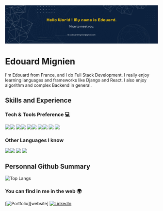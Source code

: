 ![Fullstack Developer](images/banner.jpg)

# Edouard Mignien
I'm Edouard from France, and I do Full Stack Development. I really enjoy learning languages and frameworks like Django and React. I also enjoy algorithm and complex Backend in general. 

## Skills and Experience
### Tech & Tools Preference 💻

<img src="https://img.shields.io/badge/-Python-0879B9?style=flat&logo=python&logoColor=ffffff"><img src="https://img.shields.io/badge/-Django-003C2A?style=flat&logo=django&logoColor=ffffff">
<img src = "https://img.shields.io/badge/-HTML5-E34F26?style=flat&logo=html5&logoColor=white"><img src = "https://img.shields.io/badge/-CSS3-1572B6?style=flat&logo=css3&logoColor=white">
<img src="https://img.shields.io/badge/-JavaScript-eed718?style=flat&logo=javascript&logoColor=ffffff"><img src="https://img.shields.io/badge/-React-000000?style=flat&logo=react&logoColor=00c8ff">
<img src="https://img.shields.io/badge/-MySQL-F29111?style=flat&logo=mysql&logoColor=FFFFFF"><img src="https://img.shields.io/badge/-PostgreSQL-31648C?style=flat&logo=postgresql&logoColor=FFFFFF">
<img src="http://img.shields.io/badge/-Github-000000?style=flat&logo=github&logoColor=FFFFFF">
<img src="http://img.shields.io/badge/-VS%20Code-007ACC?style=flat&logo=visual%20studio%20code&logoColor=white">

### Other Languages I know
<img src="https://img.shields.io/badge/-C%20&%20C++-659ad2?style=flat&logo=c%2B%2B&logoColor=ffffff"><img src="http://img.shields.io/badge/-Java-F89820?style=flat&logo=java&logoColor=white"> <img src="http://img.shields.io/badge/-VHDL-000000?style=flat&logo=vhdl&logoColor=white"> <img src="http://img.shields.io/badge/-Assembly-24324A?style=flat&logo=assembly&logoColor=white"> 

## Personnal Github Summary
![Top Langs](https://github-readme-stats.vercel.app/api/top-langs/?username=Edouard-M&langs_count=6&hide_progress=true&hide=nothing&theme=dark&text_color=FFFFFF)
<!-- https://github.com/anuraghazra/github-readme-stats -->

### You can find in me in the web 🌍


[![Portfolio](http://img.shields.io/badge/-Portfolio%20Website-000000?)][website]
[![LinkedIn](http://img.shields.io/badge/-LinkedIn-0077B5?style=flat&logo=linkedIn&logoColor=white)][linkedin]

[website]: https://www.jet-flight.fr/
[linkedin]: https://www.linkedin.com/in/edouard-mignien/


<!--
Here are some ideas to get you started:
- 🔭 I’m currently working on ...
- 🌱 I’m currently learning ...
- 👯 I’m looking to collaborate on ...
- 🤔 I’m looking for help with ...
- 💬 Ask me about ...
- 📫 How to reach me: ...
- 😄 Pronouns: ...
- ⚡ Fun fact: ...
-->
